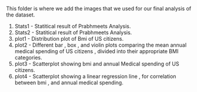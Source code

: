 This folder is where we add the images that we used for our final analysis of the dataset. 

1.  Stats1 - Statitical result of Prabhmeets Analysis.
2.  Stats2 - Statitical result of Prabhmeets Analysis.
3.  plot1 - Distribution plot of Bmi of US citizens.
4.  plot2 - Different bar , box , and violin plots comparing the mean annual medical spending of US citizens , divided into their appropriate BMI categories.
5.  plot3 - Scatterplot showing bmi and annual Medical spending of US citizens.
6.  plot4 - Scatterplot showing a linear regression line , for correlation between bmi , and annual medical spending.

